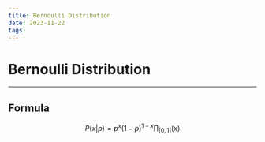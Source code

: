 ```yaml
---
title: Bernoulli Distribution
date: 2023-11-22
tags:
---
```


# Bernoulli Distribution

---

## Formula

$$
P(x|p) = p^x(1-p)^{1-x}\prod_{[0,1]}(x)
$$
